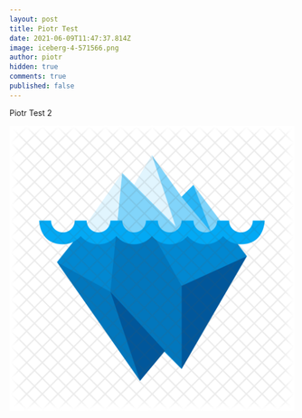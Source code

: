 ```yaml
---
layout: post
title: Piotr Test
date: 2021-06-09T11:47:37.814Z
image: iceberg-4-571566.png
author: piotr
hidden: true
comments: true
published: false
---
```

Piotr Test 2



![](iceberg-4-571566.png)